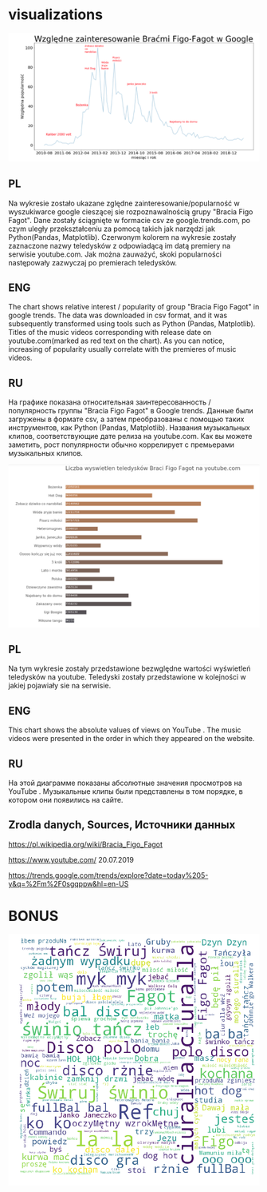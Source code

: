# visualizations

![google](google.png)

## PL 

Na wykresie zostało ukazane zględne zainteresowanie/popularność w wyszukiwarce google cieszącej sie rozpoznawalnością grupy "Bracia Figo Fagot".
Dane zostały ściągnięte w formacie csv ze google.trends.com, po czym uległy przekształceniu za pomocą takich jak narzędzi jak Python(Pandas, Matplotlib). Czerwonym kolorem na wykresie zostały zaznaczone nazwy teledysków z odpowiadącą im datą premiery na serwisie youtube.com. Jak można zauważyć, skoki popularności następowały zazwyczaj po premierach teledysków.

## ENG
The chart shows relative interest / popularity of group "Bracia Figo Fagot" in google trends.
The data was downloaded in csv format, and it was subsequently transformed using tools such as Python (Pandas, Matplotlib). Titles of the music videos corresponding with release date on youtube.com(marked as red text on the chart). As you can notice, increasing of popularity usually correlate with the premieres of music videos.

## RU

На графике показана относительная заинтересованность / популярность группы "Bracia Figo Fagot" в Google trends.
Данные были загружены в формате csv, а затем преобразованы с помощью таких инструментов, как Python (Pandas, Matplotlib). Названия музыкальных клипов, соответствующие дате релиза на youtube.com. Как вы можете заметить, рост популярности обычно коррелирует с премьерами музыкальных клипов.

![youtube](youtube.png)

## PL 
Na tym wykresie zostały przedstawione bezwględne wartości wyświetleń teledysków na youtube. Teledyski zostały przedstawione w kolejności w jakiej pojawiały sie na serwisie. 

## ENG 

This chart shows the absolute values of views on YouTube . The music videos were presented in the order in which they appeared on the website.

## RU
На этой диаграмме показаны абсолютные значения просмотров на YouTube . Музыкальные клипы были представлены в том порядке, в котором они появились на сайте.


## Zrodla danych, Sources, Источники данных

https://pl.wikipedia.org/wiki/Bracia_Figo_Fagot

https://www.youtube.com/ 20.07.2019

https://trends.google.com/trends/explore?date=today%205-y&q=%2Fm%2F0sgqppw&hl=en-US

# BONUS

![bff](cloud_bff.png)


